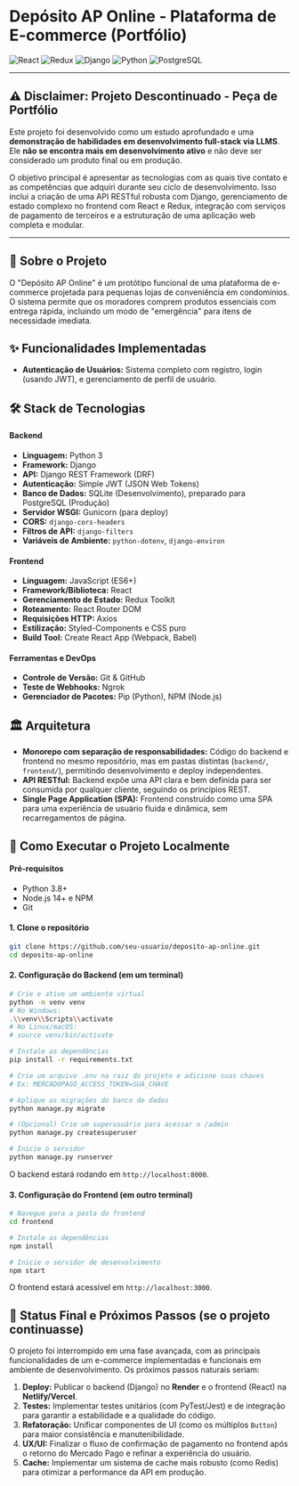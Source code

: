 # Depósito AP Online - Plataforma de E-commerce (Portfólio)


![React](https://img.shields.io/badge/React-20232A?style=for-the-badge&logo=react&logoColor=61DAFB)
![Redux](https://img.shields.io/badge/Redux-593D88?style=for-the-badge&logo=redux&logoColor=white)
![Django](https://img.shields.io/badge/Django-092E20?style=for-the-badge&logo=django&logoColor=white)
![Python](https://img.shields.io/badge/Python-3776AB?style=for-the-badge&logo=python&logoColor=white)
![PostgreSQL](https://img.shields.io/badge/PostgreSQL-316192?style=for-the-badge&logo=postgresql&logoColor=white)

---

## ⚠️ Disclaimer: Projeto Descontinuado - Peça de Portfólio

Este projeto foi desenvolvido como um estudo aprofundado e uma **demonstração de habilidades em desenvolvimento full-stack via LLMS**. Ele **não se encontra mais em desenvolvimento ativo** e não deve ser considerado um produto final ou em produção.

O objetivo principal é apresentar as tecnologias com as quais tive contato e as competências que adquiri durante seu ciclo de desenvolvimento. Isso inclui a criação de uma API RESTful robusta com Django, gerenciamento de estado complexo no frontend com React e Redux, integração com serviços de pagamento de terceiros e a estruturação de uma aplicação web completa e modular.

---

## 📖 Sobre o Projeto

O "Depósito AP Online" é um protótipo funcional de uma plataforma de e-commerce projetada para pequenas lojas de conveniência em condomínios. O sistema permite que os moradores comprem produtos essenciais com entrega rápida, incluindo um modo de "emergência" para itens de necessidade imediata.

## ✨ Funcionalidades Implementadas

-   **Autenticação de Usuários:** Sistema completo com registro, login (usando JWT), e gerenciamento de perfil de usuário.

## 🛠️ Stack de Tecnologias

#### Backend
*   **Linguagem:** Python 3
*   **Framework:** Django
*   **API:** Django REST Framework (DRF)
*   **Autenticação:** Simple JWT (JSON Web Tokens)
*   **Banco de Dados:** SQLite (Desenvolvimento), preparado para PostgreSQL (Produção)
*   **Servidor WSGI:** Gunicorn (para deploy)
*   **CORS:** `django-cors-headers`
*   **Filtros de API:** `django-filters`
*   **Variáveis de Ambiente:** `python-dotenv`, `django-environ`

#### Frontend
*   **Linguagem:** JavaScript (ES6+)
*   **Framework/Biblioteca:** React
*   **Gerenciamento de Estado:** Redux Toolkit
*   **Roteamento:** React Router DOM
*   **Requisições HTTP:** Axios
*   **Estilização:** Styled-Components e CSS puro
*   **Build Tool:** Create React App (Webpack, Babel)

#### Ferramentas e DevOps
*   **Controle de Versão:** Git & GitHub
*   **Teste de Webhooks:** Ngrok
*   **Gerenciador de Pacotes:** Pip (Python), NPM (Node.js)

## 🏛️ Arquitetura

-   **Monorepo com separação de responsabilidades:** Código do backend e frontend no mesmo repositório, mas em pastas distintas (`backend/`, `frontend/`), permitindo desenvolvimento e deploy independentes.
-   **API RESTful:** Backend expõe uma API clara e bem definida para ser consumida por qualquer cliente, seguindo os princípios REST.
-   **Single Page Application (SPA):** Frontend construído como uma SPA para uma experiência de usuário fluida e dinâmica, sem recarregamentos de página.

## 🚀 Como Executar o Projeto Localmente

#### Pré-requisitos
-   Python 3.8+
-   Node.js 14+ e NPM
-   Git

#### 1. Clone o repositório
```bash
git clone https://github.com/seu-usuario/deposito-ap-online.git
cd deposito-ap-online
```

#### 2. Configuração do Backend (em um terminal)
```bash
# Crie e ative um ambiente virtual
python -m venv venv
# No Windows:
.\\venv\\Scripts\\activate
# No Linux/macOS:
# source venv/bin/activate

# Instale as dependências
pip install -r requirements.txt

# Crie um arquivo .env na raiz do projeto e adicione suas chaves
# Ex: MERCADOPAGO_ACCESS_TOKEN=SUA_CHAVE

# Aplique as migrações do banco de dados
python manage.py migrate

# (Opcional) Crie um superusuário para acessar o /admin
python manage.py createsuperuser

# Inicie o servidor
python manage.py runserver
```
O backend estará rodando em `http://localhost:8000`.

#### 3. Configuração do Frontend (em outro terminal)
```bash
# Navegue para a pasta do frontend
cd frontend

# Instale as dependências
npm install

# Inicie o servidor de desenvolvimento
npm start
```
O frontend estará acessível em `http://localhost:3000`.

## 🏁 Status Final e Próximos Passos (se o projeto continuasse)

O projeto foi interrompido em uma fase avançada, com as principais funcionalidades de um e-commerce implementadas e funcionais em ambiente de desenvolvimento. Os próximos passos naturais seriam:

1.  **Deploy:** Publicar o backend (Django) no **Render** e o frontend (React) na **Netlify/Vercel**.
2.  **Testes:** Implementar testes unitários (com PyTest/Jest) e de integração para garantir a estabilidade e a qualidade do código.
3.  **Refatoração:** Unificar componentes de UI (como os múltiplos `Button`) para maior consistência e manutenibilidade.
4.  **UX/UI:** Finalizar o fluxo de confirmação de pagamento no frontend após o retorno do Mercado Pago e refinar a experiência do usuário.
5.  **Cache:** Implementar um sistema de cache mais robusto (como Redis) para otimizar a performance da API em produção.

